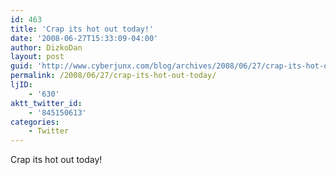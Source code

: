 ```yaml
---
id: 463
title: 'Crap its hot out today!'
date: '2008-06-27T15:33:09-04:00'
author: DizkoDan
layout: post
guid: 'http://www.cyberjunx.com/blog/archives/2008/06/27/crap-its-hot-out-today/'
permalink: /2008/06/27/crap-its-hot-out-today/
ljID:
    - '630'
aktt_twitter_id:
    - '845150613'
categories:
    - Twitter
---
```


Crap its hot out today!
